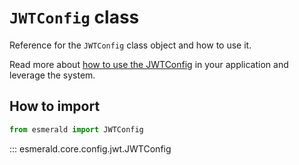 # **`JWTConfig`** class

Reference for the `JWTConfig` class object and how to use it.

Read more about [how to use the JWTConfig](https://esmerald.dev/configurations/jwt/) in your
application and leverage the system.

## How to import

```python
from esmerald import JWTConfig
```

::: esmerald.core.config.jwt.JWTConfig
